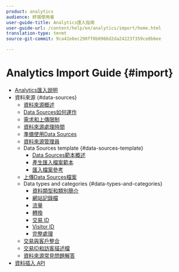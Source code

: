 ```yaml
---
product: analytics
audience: 終端使用者
user-guide-title: Analytics匯入指南
user-guide-url: /content/help/en/analytics/import/home.html
translation-type: tm+mt
source-git-commit: 9ca42e6ec290ff0b0966d2da24223f359ce0b6ee

---
```



# Analytics Import Guide {#import}

+ [Analytics匯入說明](home.md)
+ 資料來源 {#data-sources}
   + [資料來源概述](c-data-sources/datasrc-home.md)
   + [Data Sources如何運作](c-data-sources/datasrc-how-data-sources-works.md)
   + [需求和上傳限制](c-data-sources/datasrc-requirements.md)
   + [資料來源處理時間](c-data-sources/datasrc-processing-time.md)
   + [準備使用Data Sources](c-data-sources/datasrc-preparing.md)
   + [資料來源管理員](c-data-sources/datasrc-manager.md)
   + Data Sources template {#data-sources-template}
      + [Data Sources範本概述](c-data-sources/datasrc-template/datasrc-template-file.md)
      + [產生匯入檔案範本](c-data-sources/datasrc-template/t-datasrc-creating-data-sources-file.md)
      + [匯入檔案參考](c-data-sources/datasrc-template/datasrc-import-file-reference.md)
   + [上傳Data Sources檔案](c-data-sources/t-datasrc-uploading-data.md)
   + Data types and categories {#data-types-and-categories}
      + [資料類型和類別簡介](c-data-sources/c-datasrc-types/datasrc-categories.md)
      + [網站記錄檔](c-data-sources/c-datasrc-types/datasrc-web-log.md)
      + [流量](c-data-sources/c-datasrc-types/datasrc-traffic.md)
      + [轉換](c-data-sources/c-datasrc-types/datasrc-conversion.md)
      + [交易 ID](c-data-sources/c-datasrc-types/datasrc-transactionid.md)
      + [Visitor ID](c-data-sources/c-datasrc-types/datasrc-visitorid.md)
      + [完整處理](c-data-sources/c-datasrc-types/datasrc-full-processing.md)
   + [交易與客戶整合](c-data-sources/datasrc-integrating-offline-data.md)
   + [交易ID和訪客描述檔](c-data-sources/datasrc-tid-visitor-profile.md)
   + [資料來源常見問題解答](c-data-sources/datasrc-faq.md)
+ [資料插入 API](c-data-insertion-api/c-data-insertion-api.md)
